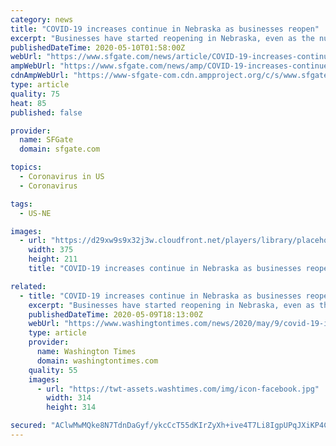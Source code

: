 ```yaml
---
category: news
title: "COVID-19 increases continue in Nebraska as businesses reopen"
excerpt: "Businesses have started reopening in Nebraska, even as the number of coronavirus cases surges, raising concerns among medical experts. Projections have long suggested the pandemic would peak at the end of April in Nebraska."
publishedDateTime: 2020-05-10T01:58:00Z
webUrl: "https://www.sfgate.com/news/article/COVID-19-increases-continue-in-Nebraska-as-15258975.php"
ampWebUrl: "https://www.sfgate.com/news/amp/COVID-19-increases-continue-in-Nebraska-as-15258975.php"
cdnAmpWebUrl: "https://www-sfgate-com.cdn.ampproject.org/c/s/www.sfgate.com/news/amp/COVID-19-increases-continue-in-Nebraska-as-15258975.php"
type: article
quality: 75
heat: 85
published: false

provider:
  name: SFGate
  domain: sfgate.com

topics:
  - Coronavirus in US
  - Coronavirus

tags:
  - US-NE

images:
  - url: "https://d29xw9s9x32j3w.cloudfront.net/players/library/placeholder.png"
    width: 375
    height: 211
    title: "COVID-19 increases continue in Nebraska as businesses reopen"

related:
  - title: "COVID-19 increases continue in Nebraska as businesses reopen"
    excerpt: "Businesses have started reopening in Nebraska, even as the number of coronavirus cases surges, raising concerns among medical experts."
    publishedDateTime: 2020-05-09T18:13:00Z
    webUrl: "https://www.washingtontimes.com/news/2020/may/9/covid-19-increases-continue-in-nebraska-as-busines/"
    type: article
    provider:
      name: Washington Times
      domain: washingtontimes.com
    quality: 55
    images:
      - url: "https://twt-assets.washtimes.com/img/icon-facebook.jpg"
        width: 314
        height: 314

secured: "AClwMwMQke8N7TdnDaGyf/ykcCcT55dKIrZyXh+ive4T7Li8IgpUPqJXiKP4CyscTDQAp/2o3rhqgWaZYU4GDQ4qFfjXZp4+Ck2Iq9vMylgaPM9usubae2YQQ6ksZJCqayALbjh5QPDOcWHGxg2QcSRP8CS5Lp5KcfwQ4Kix3/bxswE5M1i0NwvABGPtDZJxx2hD6yeUbUcB03rkmrvHXDsKxqJ6BNqsAMSfNtBJH+1alSO3MSSyWX35vx0ugKJHnffQrCN09PTduVHSpw8PoLiGH/01sHy9mIvc/GFTc1lrz+pAmb7nrkRMFhOypzWs;M4mGtEVIKzCxDsLrwfZJmg=="
---
```


